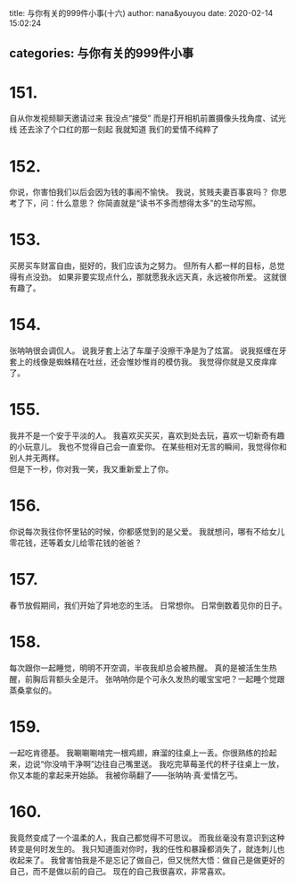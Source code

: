 title: 与你有关的999件小事(十六)
author: nana&youyou
date: 2020-02-14 15:02:24

categories: 与你有关的999件小事
---

# 151.

自从你发视频聊天邀请过来
我没点“接受”
而是打开相机前置摄像头找角度、试光线
还去涂了个口红的那一刻起
我就知道
我们的爱情不纯粹了<!-- more -->

# 152.

你说，你害怕我们以后会因为钱的事闹不愉快。
我说，贫贱夫妻百事哀吗？
你思考了下，问：什么意思？
你简直就是“读书不多而想得太多”的生动写照。

# 153.

买房买车财富自由，挺好的，我们应该为之努力。
但所有人都一样的目标，总觉得有点没劲。
如果非要实现点什么，那就愿我永远天真，永远被你所爱。
这就很有趣了。

# 154.

张呐呐很会调侃人。
说我牙套上沾了车厘子没擦干净是为了炫富。
说我抠缠在牙套上的线像是蜘蛛精在吐丝，还会惟妙惟肖的模仿我。
我觉得你就是又皮痒痒了。

# 155.

我并不是一个安于平淡的人。
我喜欢买买买，喜欢到处去玩，喜欢一切新奇有趣的小玩意儿。
我也不觉得自己会一直爱你。
在某些相对无言的瞬间，我觉得你和别人并无两样。<br>但是下一秒，你对我一笑，我又重新爱上了你。

# 156.

你说每次我往你怀里钻的时候，你都感觉到的是父爱。
我就想问，哪有不给女儿零花钱，还等着女儿给零花钱的爸爸？

# 157.

春节放假期间，我们开始了异地恋的生活。
日常想你。
日常倒数着见你的日子。

# 158.

每次跟你一起睡觉，明明不开空调，半夜我却总会被热醒。
真的是被活生生热醒，前胸后背额头全是汗。
张呐呐你是个可永久发热的暖宝宝吧？一起睡个觉跟蒸桑拿似的。

# 159.

一起吃肯德基。
我唰唰唰啃完一根鸡翅，麻溜的往桌上一丢。你很熟练的捡起来，边说“你没啃干净啊”边往自己嘴里送。
我吃完草莓圣代的杯子往桌上一放，你又本能的拿起来开始舔。
我被你萌翻了——张呐呐·真·爱情乞丐。

# 160.

我竟然变成了一个温柔的人，我自己都觉得不可思议。
而我丝毫没有意识到这种转变是何时发生的。
我只知道面对你时，我的任性和暴躁都消失了，就连刺儿也收起来了。
我曾害怕我是不是忘记了做自己，但又恍然大悟：做自己是做更好的自己，而不是做以前的自己。
现在的自己我很喜欢，非常喜欢。